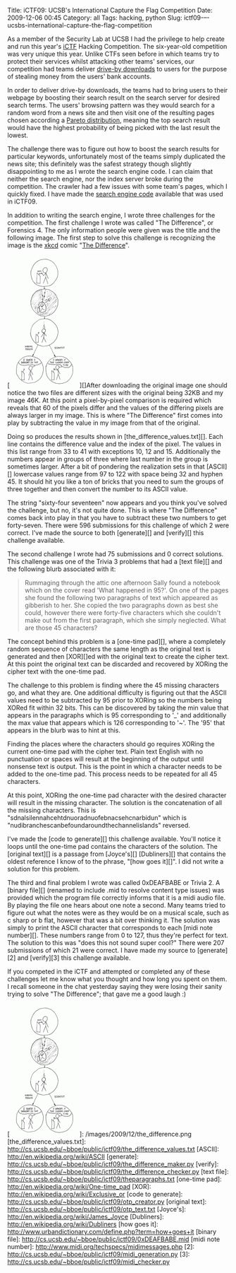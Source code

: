 Title: iCTF09: UCSB's International Capture the Flag Competition
Date: 2009-12-06 00:45
Category: all
Tags: hacking, python
Slug: ictf09-–-ucsbs-international-capture-the-flag-competition

As a member of the Security Lab at UCSB I had the privilege to help create and
run this year's [iCTF][] Hacking Competition. The six-year-old competition was
very unique this year. Unlike CTFs seen before in which teams try to protect
their services whilst attacking other teams' services, our competition had
teams deliver [drive-by downloads][] to users for the purpose of stealing money
from the users' bank accounts.

In order to deliver drive-by downloads, the teams had to bring users to their
webpage by boosting their search result on the search server for desired search
terms. The users' browsing pattern was they would search for a random word from
a news site and then visit one of the resulting pages chosen according a
[Pareto distribution][], meaning the top search result would have the highest
probability of being picked with the last result the lowest.

The challenge there was to figure out how to boost the search results for
particular keywords, unfortunately most of the teams simply duplicated the news
site; this definitely was the safest strategy though slightly disappointing to
me as I wrote the search engine code. I can claim that neither the search
engine, nor the index server broke during the competition. The crawler had a
few issues with some team's pages, which I quickly fixed. I have made the
[search engine code][] available that was used in iCTF09.

In addition to writing the search engine, I wrote three challenges for the
competition. The first challenge I wrote was called "The Difference", or
Forensics 4. The only information people were given was the title and the
following image. The first step to solve this challenge is recognizing the
image is the [xkcd][] comic "[The Difference][]".

[![The Difference][1]][]After downloading the original image one should notice
the two files are different sizes with the original being 32KB and my image
46K. At this point a pixel-by-pixel comparison is required which reveals that
60 of the pixels differ and the values of the differing pixels are always
larger in my image. This is where "The Difference" first comes into play by
subtracting the value in my image from that of the original.

Doing so produces the results shown in [the\_difference\_values.txt][]. Each
line contains the difference value and the index of the pixel. The values in
this list range from 33 to 41 with exceptions 10, 12 and 15. Additionally the
numbers appear in groups of three where last number in the group is sometimes
larger. After a bit of pondering the realization sets in that [ASCII][]
lowercase values range from 97 to 122 with space being 32 and hyphen 45. It
should hit you like a ton of bricks that you need to sum the groups of three
together and then convert the number to its ASCII value.

The string "sixty-four seventeen" now appears and you think you've solved the
challenge, but no, it's not quite done. This is where "The Difference" comes
back into play in that you have to subtract these two numbers to get
forty-seven. There were 596 submissions for this challenge of which 2 were
correct. I've made the source to both [generate][] and [verify][] this
challenge available.

The second challenge I wrote had 75 submissions and 0 correct solutions. This
challenge was one of the Trivia 3 problems that had a [text file][] and the
following blurb associated with it:

> Rummaging through the attic one afternoon Sally found a notebook which on the
> cover read 'What happened in 95?'. On one of the pages she found the
> following two paragraphs of text which appeared as gibberish to her. She
> copied the two paragraphs down as best she could, however there were
> forty-five characters which she couldn't make out from the first paragraph,
> which she simply neglected. What are those 45 characters?

The concept behind this problem is a [one-time pad][], where a completely
random sequence of characters the same length as the original text is generated
and then [XOR][]ed with the original text to create the cipher text. At this
point the original text can be discarded and recovered by XORing the cipher
text with the one-time pad.

The challenge to this problem is finding where the 45 missing characters go,
and what they are. One additional difficulty is figuring out that the ASCII
values need to be subtracted by 95 prior to XORing so the numbers being XORed
fit within 32 bits. This can be discovered by taking the min value that appears
in the paragraphs which is 95 corresponding to '\_' and additionally the max
value that appears which is 126 corresponding to '\~'. The '95' that appears in
the blurb was to hint at this.

Finding the places where the characters should go requires XORing the current
one-time pad with the cipher text. Plain text English with no punctuation or
spaces will result at the beginning of the output until nonsense text is
output. This is the point in which a character needs to be added to the
one-time pad. This process needs to be repeated for all 45 characters.

At this point, XORing the one-time pad character with the desired character
will result in the missing character. The solution is the concatenation of all
the missing characters. This is "sdnalsilennahcehtdnuoradnuofebnacsehcnarbidun"
which is "nudibranchescanbefoundaroundthechannelislands" reversed.

I've made the [code to generate][] this challenge available. You'll notice it
loops until the one-time pad contains the characters of the solution. The
[original text][] is a passage from [Joyce's][] [Dubliners][] that contains the
oldest reference I know of to the phrase, "[how goes it][]". I did not write a
solution for this problem.

The third and final problem I wrote was called 0xDEAFBABE or Trivia 2. A
[binary file][] (renamed to include .mid to resolve content type issues) was
provided which the program file correctly informs that it is a midi audio file.
By playing the file one hears about one note a second. Many teams tried to
figure out what the notes were as they would be on a musical scale, such as c
sharp or b flat, however that was a bit over thinking it. The solution was
simply to print the ASCII character that corresponds to each [midi note
number][]. These numbers range from 0 to 127, thus they're perfect for text.
The solution to this was "does this not sound super cool?" There were 207
submissions of which 21 were correct. I have made my source to [generate][2]
and [verify][3] this challenge available.

If you competed in the iCTF and attempted or completed any of these challenges
let me know what you thought and how long you spent on them. I recall someone
in the chat yesterday saying they were losing their sanity trying to solve "The
Difference"; that gave me a good laugh :)

  [iCTF]: http://ictf.cs.ucsb.edu/
  [drive-by downloads]: http://en.wikipedia.org/wiki/Drive-by_download
  [Pareto distribution]: http://en.wikipedia.org/wiki/Pareto_distribution
  [search engine code]: http://cs.ucsb.edu/~bboe/public/ictf09/search_engine.tar.gz
  [xkcd]: http://xkcd.com/
  [The Difference]: http://xkcd.com/242/
  [1]: /images/2009/12/the_difference-159x300.png "The Difference"
  [![The Difference][1]]: /images/2009/12/the_difference.png
  [the\_difference\_values.txt]: http://cs.ucsb.edu/~bboe/public/ictf09/the_difference_values.txt
  [ASCII]: http://en.wikipedia.org/wiki/ASCII
  [generate]: http://cs.ucsb.edu/~bboe/public/ictf09/the_difference_maker.py
  [verify]: http://cs.ucsb.edu/~bboe/public/ictf09/the_difference_checker.py
  [text file]: http://cs.ucsb.edu/~bboe/public/ictf09/theparagraphs.txt
  [one-time pad]: http://en.wikipedia.org/wiki/One-time_pad
  [XOR]: http://en.wikipedia.org/wiki/Exclusive_or
  [code to generate]: http://cs.ucsb.edu/~bboe/public/ictf09/otp_creator.py
  [original text]: http://cs.ucsb.edu/~bboe/public/ictf09/otp_text.txt
  [Joyce's]: http://en.wikipedia.org/wiki/James_Joyce
  [Dubliners]: http://en.wikipedia.org/wiki/Dubliners
  [how goes it]: http://www.urbandictionary.com/define.php?term=how+goes+it
  [binary file]: http://cs.ucsb.edu/~bboe/public/ictf09/0xDEAFBABE.mid
  [midi note number]: http://www.midi.org/techspecs/midimessages.php
  [2]: http://cs.ucsb.edu/~bboe/public/ictf09/midi_generation.py
  [3]: http://cs.ucsb.edu/~bboe/public/ictf09/midi_checker.py

